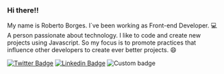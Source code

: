 ### Hi there!!

My name is Roberto Borges. I`ve been working as Front-end Developer. :computer:  
A person passionate about technology. I like to code and create new projects using Javascript. So my focus is to promote practices that influence other developers to create ever better projects. :smile:  

[![Twitter Badge](https://img.shields.io/badge/-Twitter-1ca0f1?style=flat-square&labelColor=1ca0f1&logo=twitter&logoColor=white&link=https://twitter.com/jsolotj)](https://twitter.com/jsolotj)
[![Linkedin Badge](https://img.shields.io/badge/-LinkedIn-blue?style=flat-square&logo=Linkedin&logoColor=white&link=https://www.linkedin.com/in/borgestj)](https://www.linkedin.com/in/borgestj)
![Custom badge](https://img.shields.io/endpoint?color=black&label=Instagram&logo=Instagram&style=social&url=https%3A%2F%2Fwww.instagram.com%2Fborgestij%2F)
